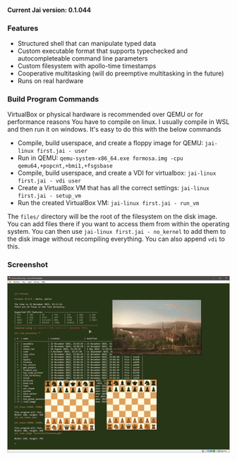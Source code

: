 
#### Current Jai version: 0.1.044

### Features
- Structured shell that can manipulate typed data
- Custom executable format that supports typechecked and autocompleteable command line parameters
- Custom filesystem with apollo-time timestamps
- Cooperative multitasking (will do preemptive multitasking in the future)
- Runs on real hardware

### Build Program Commands

VirtualBox or physical hardware is recommended over QEMU or for performance reasons
You have to compile on linux. I usually compile in WSL and then run it on windows. It's easy to do this with the below commands
- Compile, build userspace, and create a floppy image for QEMU: `jai-linux first.jai - user`  
- Run in QEMU: `qemu-system-x86_64.exe formosa.img -cpu qemu64,+popcnt,+bmi1,+fsgsbase`
- Compile, build userspace, and create a VDI for virtualbox: `jai-linux first.jai - vdi user`  
- Create a VirtualBox VM that has all the correct settings: `jai-linux first.jai - setup_vm`
- Run the created VirtualBox VM: `jai-linux first.jai - run_vm`

The `files/` directory will be the root of the filesystem on the disk image. You can add files there if you want to access them from within the operating system. You can then use `jai-linux first.jai - no_kernel` to add them to the disk image without recompiling everything. You can also append `vdi` to this.
### Screenshot
![](screenshot.png)
